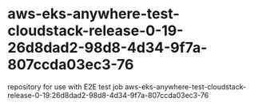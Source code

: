 # aws-eks-anywhere-test-cloudstack-release-0-19-26d8dad2-98d8-4d34-9f7a-807ccda03ec3-76
repository for use with E2E test job aws-eks-anywhere-test-cloudstack-release-0-19:26d8dad2-98d8-4d34-9f7a-807ccda03ec3-76
